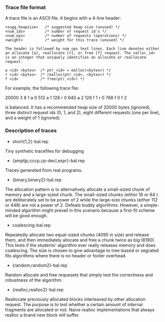 
### Trace file format


A trace file is an ASCII file. It begins with a 4-line header:

```shell
<sugg_heapsize>   /* suggested heap size (unused) */
<num_ids>         /* number of request id's */
<num_ops>         /* number of requests (operations) */
<weight>          /* weight for this trace (unused) */

The header is followed by num_ops text lines. Each line denotes either
an allocate [a], reallocate [r], or free [f] request. The <alloc_id>
is an integer that uniquely identifies an allocate or reallocate
request.

a <id> <bytes>  /* ptr_<id> = malloc(<bytes>) */
r <id> <bytes>  /* realloc(ptr_<id>, <bytes>) */ 
f <id>          /* free(ptr_<id>) */
```

For example, the following trace file:

<beginning of file>
20000
3
8
1
a 0 512
a 1 128
r 0 640
a 2 128
f 1
r 0 768
f 0
f 2
<end of file>

is balanced. It has a recommended heap size of 20000 bytes (ignored),
three distinct request ids (0, 1, and 2), eight different requests
(one per line), and a weight of 1 (ignored).

### Description of traces

* short{1,2}-bal.rep

Tiny synthetic tracefiles for debugging

* {amptjp,cccp,cp-decl,expr}-bal.rep

Traces generated from real programs.

* {binary,binary2}-bal.rep

The allocation pattern is to alternatively allocate a small-sized
chunk of memory and a large-sized chunk. The small-sized chunks
(either 16 or 64 ) are deliberately set to be power of 2 while the
large-size chunks (either 112 or 448) are not a power of 2. Defeats
buddy algorithms. However, a simple-minded algorithm might prevail in
this scenario because a first-fit scheme will be good enough.

* coalescing-bal.rep

Repeatedly allocate two equal-sized chunks (4095 in size) and release
them, and then immediately allocate and free a chunk twice as big
(8190). This tests if the students' algorithm ever really releases
memory and does coalescing. The size is chosen to give advantage to
tree-based or segrated fits algorithms where there is no header or
footer overhead.

* {random,random2}-bal.rep
	
Random allocate and free requesets that simply test the correctness
and robustness of the algorithm.


* {realloc,realloc2}-bal.rep
	
Reallocate previously allocated blocks interleaved by other allocation
request. The purpose is to test whether a certain amount of internal
fragments are allocated or not. Naive realloc implementations that
always realloc a brand new block will suffer.
